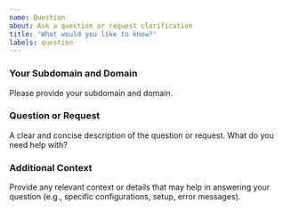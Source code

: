 ```yaml
---
name: Question
about: Ask a question or request clarification
title: 'What would you like to know?'
labels: question
---
```


### Your Subdomain and Domain
Please provide your subdomain and domain.

### Question or Request
A clear and concise description of the question or request. What do you need help with?

### Additional Context
Provide any relevant context or details that may help in answering your question (e.g., specific configurations, setup, error messages).

